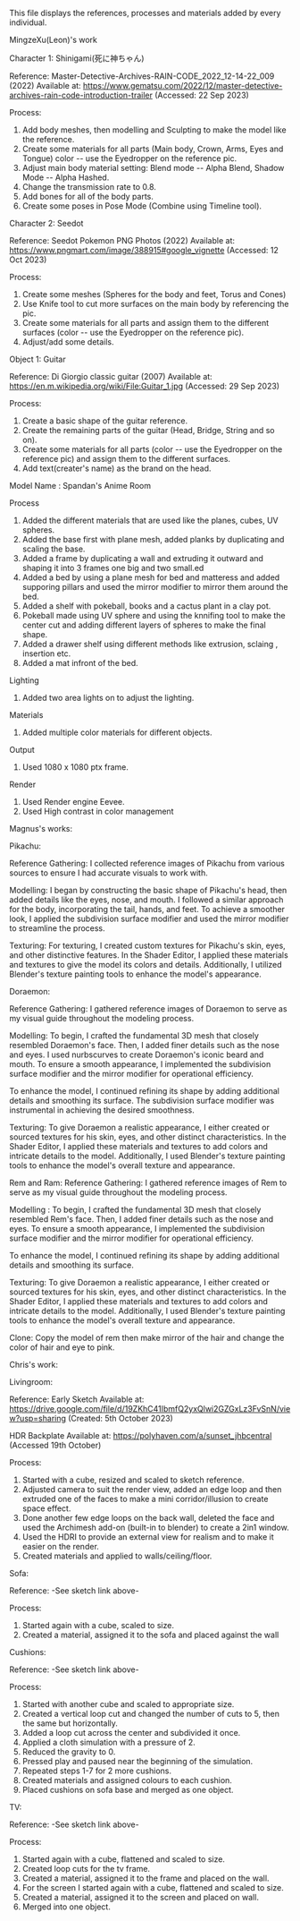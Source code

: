 This file displays the references, processes and materials added by every individual.

MingzeXu(Leon)'s work

Character 1: Shinigami(死に神ちゃん)

Reference: 
Master-Detective-Archives-RAIN-CODE_2022_12-14-22_009 (2022) Available at:
https://www.gematsu.com/2022/12/master-detective-archives-rain-code-introduction-trailer (Accessed: 22 Sep 2023)

Process:
1. Add body meshes, then modelling and Sculpting to make the model like the reference.
2. Create some materials for all parts (Main body, Crown, Arms, Eyes and Tongue) color -- use the Eyedropper on the reference pic.
3. Adjust main body material setting: Blend mode -- Alpha Blend, Shadow Mode -- Alpha Hashed.
4. Change the transmission rate to 0.8.
5. Add bones for all of the body parts.
6. Create some poses in Pose Mode (Combine using Timeline tool).

Character 2: Seedot

Reference:
Seedot Pokemon PNG Photos (2022) Available at:
https://www.pngmart.com/image/388915#google_vignette (Accessed: 12 Oct 2023)

Process:
1. Create some meshes (Spheres for the body and feet, Torus and Cones)
2. Use Knife tool to cut more surfaces on the main body by referencing the pic.
3. Create some materials for all parts and assign them to the different surfaces (color -- use the Eyedropper on the reference pic).
4. Adjust/add some details.


Object 1: Guitar

Reference:
Di Giorgio classic guitar (2007) Available at:
https://en.m.wikipedia.org/wiki/File:Guitar_1.jpg (Accessed: 29 Sep 2023)

Process:
1. Create a basic shape of the guitar reference.
2. Create the remaining parts of the guitar (Head, Bridge, String and so on).
3. Create some materials for all parts (color -- use the Eyedropper on the reference pic) and assign them to the different surfaces.
4. Add text(creater's name) as the brand on the head.

Model Name : Spandan's Anime Room

Process

1. Added the different materials that are used like the planes, cubes, UV spheres.
2. Added the base first with plane mesh, added planks by duplicating and scaling the base.
3. Added a frame by duplicating a wall and extruding it outward and shaping it into 3 frames one big and two small.ed
4. Added a bed by using a plane mesh for bed and matteress and added supporing pillars and used the mirror modifier to mirror them around the bed.
5. Added a shelf with pokeball, books and a cactus plant in a clay pot.
6. Pokeball made using UV sphere and using the knnifing tool to make the center cut and adding different layers of spheres to make the final shape.
7. Added a drawer shelf using different methods like extrusion, sclaing , insertion etc.
8. Added a mat infront of the bed.

Lighting 

1. Added two area lights on to adjust the lighting.

Materials

1. Added multiple color materials for different objects.

Output

1. Used 1080 x 1080 ptx frame.

Render

1. Used Render engine Eevee.
2. Used High contrast in color management








Magnus's works:

Pikachu:

Reference Gathering: I collected reference images of Pikachu from various sources to ensure I had accurate visuals to work with.

Modelling: I began by constructing the basic shape of Pikachu's head, then added details like the eyes, nose, and mouth. I followed a similar approach for the body, incorporating the tail, hands, and feet. To achieve a smoother look, I applied the subdivision surface modifier and used the mirror modifier to streamline the process.

Texturing: For texturing, I created custom textures for Pikachu's skin, eyes, and other distinctive features. In the Shader Editor, I applied these materials and textures to give the model its colors and details. Additionally, I utilized Blender's texture painting tools to enhance the model's appearance.

Doraemon:

Reference Gathering: I gathered reference images of Doraemon to serve as my visual guide throughout the modeling process.

Modelling: To begin, I crafted the fundamental 3D mesh that closely resembled Doraemon's face. Then, I added finer details such as the nose and eyes. I used nurbscurves to create Doraemon's iconic beard and mouth. To ensure a smooth appearance, I implemented the subdivision surface modifier and the mirror modifier for operational efficiency.

To enhance the model, I continued refining its shape by adding additional details and smoothing its surface. The subdivision surface modifier was instrumental in achieving the desired smoothness.

Texturing: To give Doraemon a realistic appearance, I either created or sourced textures for his skin, eyes, and other distinct characteristics. In the Shader Editor, I applied these materials and textures to add colors and intricate details to the model. Additionally, I used Blender's texture painting tools to enhance the model's overall texture and appearance.

Rem and Ram:
Reference Gathering: I gathered reference images of Rem to serve as my visual guide throughout the modeling process.

Modelling : To begin, I crafted the fundamental 3D mesh that closely resembled Rem's face. Then, I added finer details such as the nose and eyes. To ensure a smooth appearance, I implemented the subdivision surface modifier and the mirror modifier for operational efficiency.

To enhance the model, I continued refining its shape by adding additional details and smoothing its surface.

Texturing: To give Doraemon a realistic appearance, I either created or sourced textures for his skin, eyes, and other distinct characteristics. In the Shader Editor, I applied these materials and textures to add colors and intricate details to the model. Additionally, I used Blender's texture painting tools to enhance the model's overall texture and appearance.

Clone: Copy the model of rem then make mirror of the hair and change the color of hair and eye to pink.


Chris's work:

Livingroom:

Reference: 
Early Sketch Available at:
https://drive.google.com/file/d/19ZKhC41IbmfQ2yxQlwi2GZGxLz3FvSnN/view?usp=sharing (Created: 5th October 2023)

HDR Backplate Available at:
https://polyhaven.com/a/sunset_jhbcentral (Accessed 19th October)

Process:
1. Started with a cube, resized and scaled to sketch reference.
2. Adjusted camera to suit the render view, added an edge loop and then extruded one of the faces to make a mini corridor/illusion to create space effect.
3. Done another few edge loops on the back wall, deleted the face and used the Archimesh add-on (built-in to blender) to create a 2in1 window.
4. Used the HDRI to provide an external view for realism and to make it easier on the render.
5. Created materials and applied to walls/ceiling/floor.


Sofa:

Reference:
-See sketch link above-

Process:
1. Started again with a cube, scaled to size.
2. Created a material, assigned it to the sofa and placed against the wall


Cushions:

Reference:
-See sketch link above-

Process:
1. Started with another cube and scaled to appropriate size.
2. Created a vertical loop cut and changed the number of cuts to 5, then the same but horizontally.
3. Added a loop cut across the center and subdivided it once.
4. Applied a cloth simulation with a pressure of 2.
5. Reduced the gravity to 0.
6. Pressed play and paused near the beginning of the simulation.
7. Repeated steps 1-7 for 2 more cushions.
8. Created materials and assigned colours to each cushion.
9. Placed cushions on sofa base and merged as one object.


TV:

Reference:
-See sketch link above-

Process:
1. Started again with a cube, flattened and scaled to size.
2. Created loop cuts for the tv frame.
3. Created a material, assigned it to the frame and placed on the wall.
4. For the screen I started again with a cube, flattened and scaled to size.
5. Created a material, assigned it to the screen and placed on wall.
6. Merged into one object.
